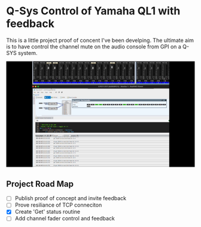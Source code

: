 # Q-Sys Control of Yamaha QL1 with feedback

This is a little project proof of concent I've been develping.  The ultimate aim is to have control the channel mute on the audio console from GPI on a Q-SYS system.

[![Watch the video](https://github.com/Brewj/q-sys_QL1/blob/main/03%20QL1%20Text%20Controller%202024-08-09.jpg)](https://github.com/Brewj/q-sys_QL1/blob/main/03%20QL1%20Text%20Controller%202024-08-09.mp4)

## Project Road Map
- [ ] Publish proof of concept and invite feedback
- [ ] Prove resiliance of TCP conneciton
- [x] Create 'Get' status routine
- [ ] Add channel fader control and feedback
